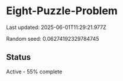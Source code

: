 # Eight-Puzzle-Problem

Last updated: 2025-06-01T11:29:21.977Z

Random seed: 0.06274192329784745

## Status

Active - 55% complete